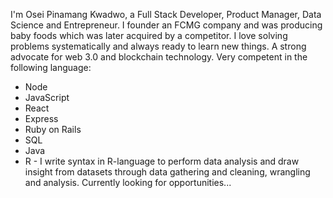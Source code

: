 
<!---
oseipk/oseipk is a ✨ special ✨ repository because its `README.md` (this file) appears on your GitHub profile.
You can click the Preview link to take a look at your changes.
--->
I'm Osei Pinamang Kwadwo, a Full Stack Developer, Product Manager, Data Science and Entrepreneur. I founder an FCMG company and was producing baby foods which was later acquired by a competitor.
I love solving problems systematically and always ready to learn new things. A strong advocate for web 3.0 and blockchain technology. Very competent in the following language:
* Node
* JavaScript
* React
* Express
* Ruby on Rails
* SQL
* Java
* R - 
I write syntax in R-language to perform data analysis and draw insight from datasets through data gathering and cleaning, wrangling and analysis.
Currently looking for opportunities...
